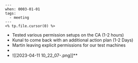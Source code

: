 
```
---
when: 0003-01-01
tags:
  - meeting
---
<% tp.file.cursor(0) %>
```

- Tested various permission setups on the CA (1-2 hours)
- Kunal to come back with an additional action plan (1-2 Days)
- Martin leaving explicit permissions for our test machines
- 
- ![[2023-04-11 10_22_07-.png]]**
